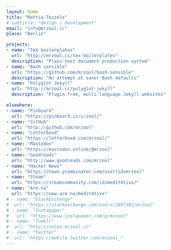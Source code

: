 ```yaml
---
layout: home
title: "Mattia Tezzele"
# subtitle: "design / development"
email: "info@mrzool.cc"
place: "Berlin"

projects:
- name: "TeX boilerplates"
  url: "http://mrzool.cc/tex-boilerplates"
  description: "Plain-text document production system"
- name: "Bash sensible"
  url: "https://github.com/mrzool/bash-sensible"
  description: "An attempt at saner Bash defaults"
- name: "Polyglot Jekyll"
  url: "http://mrzool.cc/polyglot-jekyll"
  description: "Plugin-free, multi-language Jekyll websites"

elsewhere:
- name: "Pinboard"
  url: "https://pinboard.in/u:zool/"
- name: "GitHub"
  url: "http://github.com/mrzool"
- name: "Letterboxd"
  url: "https://letterboxd.com/mrzool/"
- name: "Mastodon"
  url: "https://mastodon.online/@mrzool" 
- name: "Goodreads"
  url: "http://www.goodreads.com/mrzool" 
- name: "Hacker News"
  url: "https://news.ycombinator.com/user?id=mrzool"
- name: "Steam"
  url: "https://steamcommunity.com/id/medit4tive/"
- name: "Are.na"
  url: "https://www.are.na/medit4tive"
# - name: "StackExchange"
#  url: "https://stackexchange.com/users/3697302/mrzool"
# - name: "Instapaper"
#   url: "https://www.instapaper.com/p/mrzool"
# - name: "Tumblr"
#  url: "http://notes.mrzool.cc"
# - name: "Twitter"
#  url: "https://mobile.twitter.com/mrzool_"
---
```

